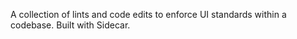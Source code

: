 

A collection of lints and code edits to enforce UI standards within a codebase. Built with Sidecar.

